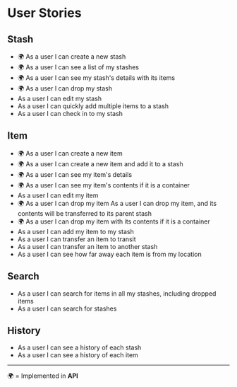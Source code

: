 # User Stories
## Stash
- 🌍️ As a user I can create a new stash
- 🌍️ As a user I can see a list of my stashes
- 🌍️ As a user I can see my stash's details with its items
- 🌍️ As a user I can drop my stash
- As a user I can edit my stash
- As a user I can quickly add multiple items to a stash
- As a user I can check in to my stash

## Item
- 🌍️ As a user I can create a new item
- 🌍️ As a user I can create a new item and add it to a stash
- 🌍️ As a user I can see my item's details
- 🌍️ As a user I can see my item's contents if it is a container
- As a user I can edit my item
- 🌍️ As a user I can drop my item
As a user I can drop my item, and its contents will be transferred to its parent stash
- 🌍️ As a user I can drop my item with its contents if it is a container
- As a user I can add my item to my stash
- As a user I can transfer an item to transit
- As a user I can transfer an item to another stash
- As a user I can see how far away each item is from my location

## Search
- As a user I can search for items in all my stashes, including dropped items
- As a user I can search for stashes

## History
- As a user I can see a history of each stash
- As a user I can see a history of each item

---
🌍️ = Implemented in **API**
